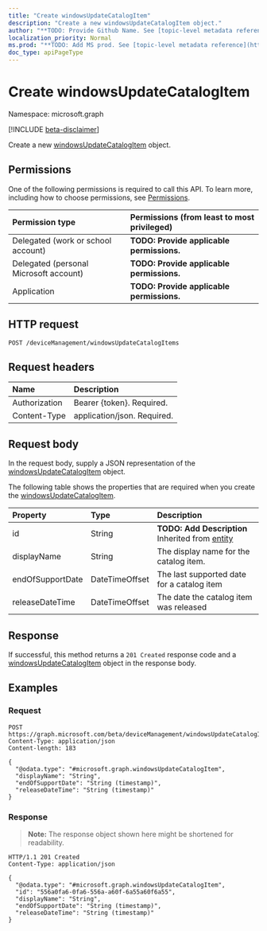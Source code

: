 ```yaml
---
title: "Create windowsUpdateCatalogItem"
description: "Create a new windowsUpdateCatalogItem object."
author: "**TODO: Provide Github Name. See [topic-level metadata reference](https://msgo.azurewebsites.net/add/document/guidelines/metadata.html#topic-level-metadata)**"
localization_priority: Normal
ms.prod: "**TODO: Add MS prod. See [topic-level metadata reference](https://msgo.azurewebsites.net/add/document/guidelines/metadata.html#topic-level-metadata)**"
doc_type: apiPageType
---
```


# Create windowsUpdateCatalogItem
Namespace: microsoft.graph

[!INCLUDE [beta-disclaimer](../../includes/beta-disclaimer.md)]

Create a new [windowsUpdateCatalogItem](../resources/windowsupdatecatalogitem.md) object.

## Permissions
One of the following permissions is required to call this API. To learn more, including how to choose permissions, see [Permissions](/graph/permissions-reference).

|Permission type|Permissions (from least to most privileged)|
|:---|:---|
|Delegated (work or school account)|**TODO: Provide applicable permissions.**|
|Delegated (personal Microsoft account)|**TODO: Provide applicable permissions.**|
|Application|**TODO: Provide applicable permissions.**|

## HTTP request

<!-- {
  "blockType": "ignored"
}
-->
``` http
POST /deviceManagement/windowsUpdateCatalogItems
```

## Request headers
|Name|Description|
|:---|:---|
|Authorization|Bearer {token}. Required.|
|Content-Type|application/json. Required.|

## Request body
In the request body, supply a JSON representation of the [windowsUpdateCatalogItem](../resources/windowsupdatecatalogitem.md) object.

The following table shows the properties that are required when you create the [windowsUpdateCatalogItem](../resources/windowsupdatecatalogitem.md).

|Property|Type|Description|
|:---|:---|:---|
|id|String|**TODO: Add Description** Inherited from [entity](../resources/entity.md)|
|displayName|String|The display name for the catalog item.|
|endOfSupportDate|DateTimeOffset|The last supported date for a catalog item|
|releaseDateTime|DateTimeOffset|The date the catalog item was released|



## Response

If successful, this method returns a `201 Created` response code and a [windowsUpdateCatalogItem](../resources/windowsupdatecatalogitem.md) object in the response body.

## Examples

### Request
<!-- {
  "blockType": "request",
  "name": "create_windowsupdatecatalogitem_from_"
}
-->
``` http
POST https://graph.microsoft.com/beta/deviceManagement/windowsUpdateCatalogItems
Content-Type: application/json
Content-length: 183

{
  "@odata.type": "#microsoft.graph.windowsUpdateCatalogItem",
  "displayName": "String",
  "endOfSupportDate": "String (timestamp)",
  "releaseDateTime": "String (timestamp)"
}
```


### Response
>**Note:** The response object shown here might be shortened for readability.
<!-- {
  "blockType": "response",
  "truncated": true,
  "@odata.type": "microsoft.graph.windowsUpdateCatalogItem"
}
-->
``` http
HTTP/1.1 201 Created
Content-Type: application/json

{
  "@odata.type": "#microsoft.graph.windowsUpdateCatalogItem",
  "id": "556a0fa6-0fa6-556a-a60f-6a55a60f6a55",
  "displayName": "String",
  "endOfSupportDate": "String (timestamp)",
  "releaseDateTime": "String (timestamp)"
}
```

